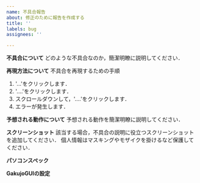 ```yaml
---
name: 不具合報告
about: 修正のために報告を作成する
title: ''
labels: bug
assignees: ''

---
```


**不具合について**
どのような不具合なのか，簡潔明瞭に説明してください．

**再現方法について**
不具合を再現するための手順
1. '...'をクリックします．
2. '....'をクリックします．
3. スクロールダウンして，'....'をクリックします．
4. エラーが発生します．

**予想される動作について**
予想される動作を簡潔明瞭に説明してください．

**スクリーンショット**
該当する場合，不具合の説明に役立つスクリーンショットを追加してください．
個人情報はマスキングやモザイクを掛けるなど保護してください．

**パソコンスペック**


**GakujoGUIの設定**

